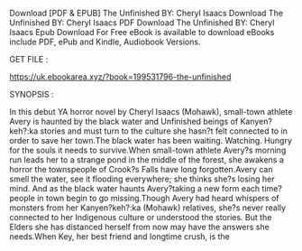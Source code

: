Download [PDF & EPUB] The Unfinished BY: Cheryl  Isaacs Download The Unfinished BY: Cheryl  Isaacs PDF Download The Unfinished BY: Cheryl  Isaacs Epub Download For Free eBook is available to download eBooks include PDF, ePub and Kindle, Audiobook Versions.

GET FILE :

https://uk.ebookarea.xyz/?book=199531796-the-unfinished

SYNOPSIS : 

In this debut YA horror novel by Cheryl Isaacs (Mohawk), small-town athlete Avery is haunted by the black water and Unfinished beings of Kanyen?keh?:ka stories and must turn to the culture she hasn?t felt connected to in order to save her town.The black water has been waiting. Watching. Hungry for the souls it needs to survive.When small-town athlete Avery?s morning run leads her to a strange pond in the middle of the forest, she awakens a horror the townspeople of Crook?s Falls have long forgotten.Avery can smell the water, see it flooding everywhere; she thinks she?s losing her mind. And as the black water haunts Avery?taking a new form each time?people in town begin to go missing.Though Avery had heard whispers of monsters from her Kanyen?keh?:ka (Mohawk) relatives, she?s never really connected to her Indigenous culture or understood the stories. But the Elders she has distanced herself from now may have the answers she needs.When Key, her best friend and longtime crush, is the 
